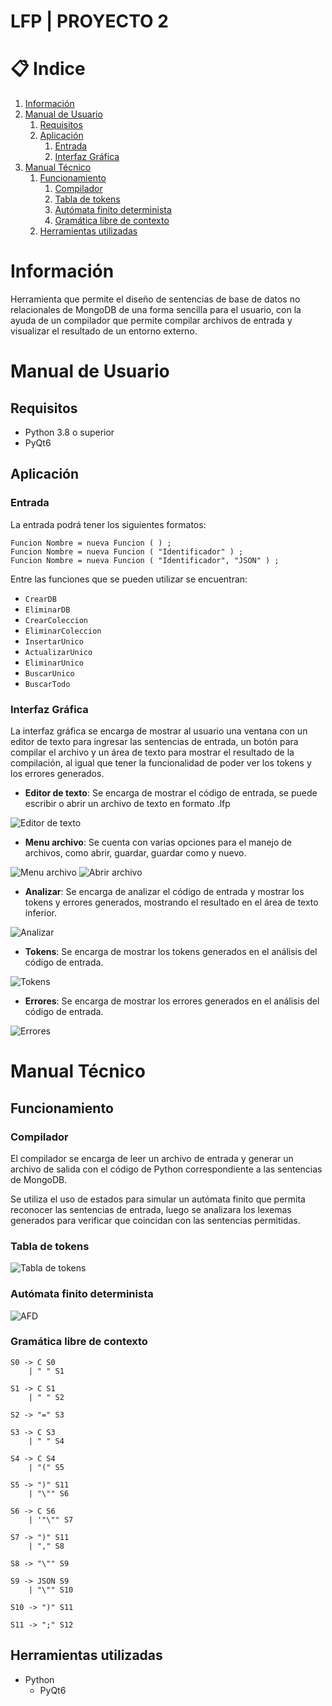 # LFP | PROYECTO 2  


# 📋 Indice
1. [Información](#información)
2. [Manual de Usuario](#manual-de-usuario)
    1. [Requisitos](#requisitos)
    2. [Aplicación](#aplicación)
        1. [Entrada](#entrada)
        2. [Interfaz Gráfica](#interfaz-gráfica)
3. [Manual Técnico](#manual-técnico)
    1. [Funcionamiento](#funcionamiento)
        1. [Compilador](#compilador)
        2. [Tabla de tokens](#tabla-de-tokens)
        3. [Autómata finito determinista](#autómata-finito-determinista)
        4. [Gramática libre de contexto](#gramática-libre-de-contexto)
    2. [Herramientas utilizadas](#herramientas-utilizadas)



# Información
Herramienta que permite el diseño de sentencias de base de datos no relacionales de MongoDB de una forma sencilla para el usuario, con la ayuda de un compilador que permite compilar archivos de entrada y visualizar el resultado de un entorno externo.

# Manual de Usuario

## Requisitos
- Python 3.8 o superior
- PyQt6

## Aplicación

### Entrada
La entrada podrá tener los siguientes formatos:
```
Funcion Nombre = nueva Funcion ( ) ;
Funcion Nombre = nueva Funcion ( "Identificador" ) ;
Funcion Nombre = nueva Funcion ( "Identificador", "JSON" ) ;
```

Entre las funciones que se pueden utilizar se encuentran:

- `CrearDB`
- `EliminarDB`
- `CrearColeccion`
- `EliminarColeccion`
- `InsertarUnico`
- `ActualizarUnico`
- `EliminarUnico`
- `BuscarUnico`
- `BuscarTodo`

### Interfaz Gráfica
La interfaz gráfica se encarga de mostrar al usuario una ventana con un editor de texto para ingresar las sentencias de entrada, un botón para compilar el archivo y un área de texto para mostrar el resultado de la compilación, al igual que tener la funcionalidad de poder ver los tokens y los errores generados.


* **Editor de texto**: Se encarga de mostrar el código de entrada, se puede escribir o abrir un archivo de texto en formato .lfp

![Editor de texto](./images/ventana.png)

* **Menu archivo**: Se cuenta con varias opciones para el manejo de archivos, como abrir, guardar, guardar como y nuevo.

![Menu archivo](./images/archivo_menu.png)
![Abrir archivo](./images/entrada.png)

* **Analizar**: Se encarga de analizar el código de entrada y mostrar los tokens y errores generados, mostrando el resultado en el área de texto inferior.

![Analizar](./images/analizar.png)

* **Tokens**: Se encarga de mostrar los tokens generados en el análisis del código de entrada.

![Tokens](./images/tokens.png)

* **Errores**: Se encarga de mostrar los errores generados en el análisis del código de entrada.

![Errores](./images/errores.png)

# Manual Técnico

## Funcionamiento

### Compilador
El compilador se encarga de leer un archivo de entrada y generar un archivo de salida con el código de Python correspondiente a las sentencias de MongoDB.

Se utiliza el uso de estados para simular un autómata finito que permita reconocer las sentencias de entrada, luego se analizara los lexemas generados para verificar que coincidan con las sentencias permitidas.

### Tabla de tokens

![Tabla de tokens](./images/tabla_tokens.png)

### Autómata finito determinista

![AFD](./images/AFD.png)

### Gramática libre de contexto

```
S0 -> C S0
    | " " S1

S1 -> C S1
    | " " S2

S2 -> "=" S3

S3 -> C S3
    | " " S4

S4 -> C S4
    | "(" S5

S5 -> ")" S11
    | "\"" S6

S6 -> C S6
    | '"\"" S7

S7 -> ")" S11
    | "," S8

S8 -> "\"" S9

S9 -> JSON S9
    | "\"" S10

S10 -> ")" S11

S11 -> ";" S12
```


## Herramientas utilizadas

- Python
    - PyQt6
